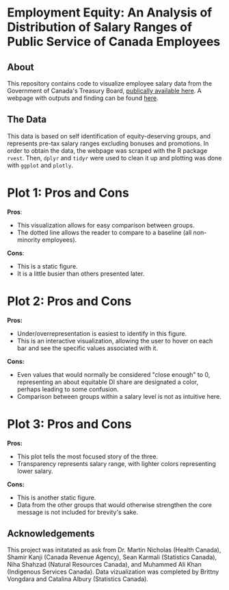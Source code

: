 # Employment Equity: An Analysis of Distribution of Salary Ranges of Public Service of Canada Employees


## About
This repository contains code to visualize  employee salary data from the Government of Canada's Treasury Board, [publically available here](https://www.canada.ca/en/treasury-board-secretariat/services/innovation/human-resources-statistics/diversity-inclusion-statistics.html). A webpage with outputs and finding can be found [here](index).

## The Data
This data is based on self identification of equity-deserving groups, and represents pre-tax salary ranges excluding bonuses and promotions. In order to obtain the data, the webpage was scraped with the R package `rvest`. Then, `dplyr` and `tidyr` were used to clean it up and plotting was done with `ggplot` and `plotly`. 

# Plot 1: Pros and Cons

**Pros**: 

* This visualization allows for easy comparison between groups. 
* The dotted line allows the reader to compare to a baseline (all non-minority employees). 

**Cons**: 

* This is a static figure. 
* It is a little busier than others presented later. 

# Plot 2: Pros and Cons

**Pros:**

* Under/overrepresentation is easiest to identify in this figure. 
* This is an interactive visualization, allowing the user to hover on each bar and see the specific values associated with it. 

**Cons:**  

* Even values that would normally be considered "close enough" to 0, representing an about equitable DI share are designated a color, perhaps leading to some confusion. 
* Comparison between groups within a salary level is not as intuitive here.


# Plot 3: Pros and Cons

**Pros:** 

* This plot tells the most focused story of the three. 
* Transparency represents salary range, with lighter colors representing lower salary. 

**Cons:** 

  * This is another static figure. 
  * Data from the other groups that would otherwise strengthen the core message is     not included for brevity's sake. 
  
## Acknowledgements
 This project was initatated as ask from Dr. Martin Nicholas (Health Canada), Shamir Kanji (Canada Revenue Agency), Sean Karmali (Statistics Canada), Niha Shahzad (Natural Resources Canada), and Muhammed Ali Khan (Indigenous Services Canada). Data vizualization was completed by Brittny Vongdara and Catalina Albury (Statistics Canada). 







